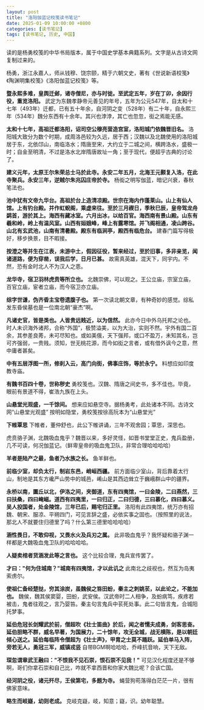 ```yaml
---
layout: post
title: "洛阳伽蓝记校笺读书笔记"
date: 2025-01-09 10:00:00 +0800
categories: [读书笔记]
tags: [读书笔记, 历史, 中国]
---
```


读的是杨勇校笺的中华书局版本，属于中国史学基本典籍系列。文字是从古诗文网复制过来的。

杨勇，浙江永嘉人，师从钱穆、饶宗颐，精于六朝文史，著有《世说新语校笺》《陶渊明集校笺》《洛阳伽蓝记校笺》等。

**暨永熙多难，皇舆迁邺，诸寺僧尼，亦与时徙。至武定五年，岁在丁卯，余因行役，重览洛阳。** 武定为东魏孝静帝元善见的年号，五年为公元547年，自太和十七年（493年）迁都，已有五十年余，自河阴之变（528年）有二十年，自永熙三年（534年）魏分东西有十余年。其兴也浡浡，其亡也忽忽，衒之焉能无感。

**太和十七年，高祖迁都洛阳，诏司空公穆亮营造宫室，洛阳城门依魏晋旧名。** 洛阳城大致分为数个时期，成周洛邑较为久远，居于西；汉魏以及北魏使用的洛阳城居于东，北依邙山，南临洛水；隋唐至宋，大约立于二城之间，横跨洛水，盛极一时；自金至明清，不过是洛水北岸隋唐故址一角；至于现代，便超乎古典的讨论了。

**建义元年，太原王尔朱荣总士马於此寺。永安二年五月，北海王元颢复入洛，在此寺聚兵。永安三年，逆贼尔朱兆囚庄帝於寺。** 杨衒之明写伽蓝，暗记兴衰，春秋笔法也。

**池中犹有文帝九华台。高祖於台上造清凉殿。世宗在海内作蓬莱山。山上有仙人馆。上有钓台殿。并作虹蜺阁，乘虚来往。至於三月禊日，季秋巳辰，皇帝驾龙舟鹢首，游於其上。海西有藏冰室。六月出冰，以给百官。海西南有景山殿。山东有羲和岭，岭上有温风室。山西有姮娥峰，峰上有露寒馆。并飞阁相通，凌山跨谷。山北有玄武池，山南有清暑殿。殿东有临涧亭，殿西有临危台。**  建春门篇写得极好，移步换景，目不暇接。

**按澄之等并生在江表，未游中土，假因征役，暂来经过，至於旧事，多非亲览，闻诸道路，便为穿凿，误我后学，日月已甚。** 故需真英雄，混天下，同宇内。不然，恐有金时北人不为汉人之患。

**龙华寺，宿卫羽林虎贲等所立也。** 北魏崇佛，可以观之。王公立庙，宗室立庙，百官立庙，宦者立庙，而今宿卫亦立庙。

**综字世谦，伪齐昏主宝卷遗腹子也。** 第一次读北朝文章，有种奇妙的感觉。综私发东昏侯墓也是一位南北朝“豪杰”啊。

**凡诸史官，皆是类也。人皆贵远贱近，以为信然。** 此亦今日中外乌托邦之论也。时人未识海外诸邦，合称“外国”，极赞溢美，以为大治，实则不然。宇外有国二百余，其参差良莠，未可尽知也。或如美俄，天下强邦，或口不盈万，未知其名，岂可齐强弱，一贵贱。须知，世无桃花源，而今如衒之言者，或有借外讽今之意，然中庸者甚矣。

**中有五层浮图一所，修刹入云，高门向街，佛事庄饰，等於永宁。** 料想应如印度教寺庙。

**有魏书百四十卷，世称秽史** 勇校笺也。汉魏、隋唐之间史书，多不佳也。毕竟，眼前有景道不得，崔浩九族在上头。

**山悬堂光观盛，一千馀间。** 想来应如悬空寺。据杨勇考，此处诸本不同。古诗文网“山悬堂光观盛” 按明如隐堂，勇校笺按徐高阮本为“山悬堂光”

**下帷覃思** 下帷者，董仲舒也，此公下帷讲诵，三年不观舍园；覃思，深思也。

虎贲骆子渊，北魏吸血鬼乎？魏晋以来，多好灵怪，如晋书堂堂正史，鬼兵盈册，几不可读，何况伽蓝记。（鲜卑皇帝的吸血鬼卫队，非常合理哈哈哈哈）

**羊者是陆产之最，鱼者乃水族之长。** 鱼羊鲜也。

**前临少室，却负太行，制岩东邑，峭峘西疆。** 前方面临少室山，背后靠着太行山，制地是其东方巉严山势中的城邑，崤山是其西边耸立于巍峨群山中的疆界。

**永桥以南，圜丘以北，伊洛之间，夹御道，东有四夷馆，一曰金陵，二曰燕然，三曰扶桑，四曰崦嵫。道西有四夷里，一曰归正，二曰归德，三曰慕化，四曰慕义。吴人投国者，处金陵馆，三年已后，赐宅归正里。** 洛阳有此四夷馆，统万亦有招魏、朝宋、服凉、平朔四门，可见言辞之盛，必依实事之固也。（按照里的说法，那北人不就要住归德里了吗？什么第三德里哈哈哈哈）

**涵性畏日，不敢仰视，又畏水火及兵刃之属。** 此非吸血鬼乎？我怀疑和骆子渊一样都是大魏吸血鬼卫队的哈哈哈哈。

**人疑卖棺者货涵发此等之言也。** 这个比较合理，鬼兵宣传罢了。

**才曰："何为住城南？"城南有四夷馆，才以此讥之** 此南北之歧视也，然互为岛夷索虏尔。

**使祖仁备经楚挞，穷其涂炭，虽魏侯之笞田蚡，秦主之刺姚苌，以此论之，不能加也。** 魏侯，魏其侯窦婴，田蚡，武安侯。汉武帝时二人相争，及蚡病笃，疾疼若被击，鬼者往观之，言乃婴笞。秦主句言鬼兵中苌死处事。此二句皆言鬼，合城阳托梦事。

**延伯危冠长剑耀武於前，僧超吹《壮士笛曲》於后，闻之者懦夫成勇，剑客思奋。延伯胆略不群，威名早著，为国展力，二十馀年，攻无全城，战无横陈，是以朝廷倾心送之。延伯每临阵令僧超为《壮士声》，甲胄之士莫不踊跃。延伯单马入阵，旁若无人，勇冠三军，威镇戎竖** 自带BGM啊哈哈哈，乔峰抗音响，天下无敌。

**琛忽谓章武王融曰："不恨我不见石崇，恨石崇不见我！"** 可见汉化程度还是不够啊，哥们你拿石崇和自己比，咋就不拿西晋和你家大魏比呢？合该亡国。

**经河阴之役，诸元歼尽，王侯第宅，多题为寺。** 蝇营狗苟落得白茫茫一片，很有佛家意味。

**略生而岐嶷，幼则老成。** 克岐克嶷，岐，知意；嶷，识。幼年聪慧。
